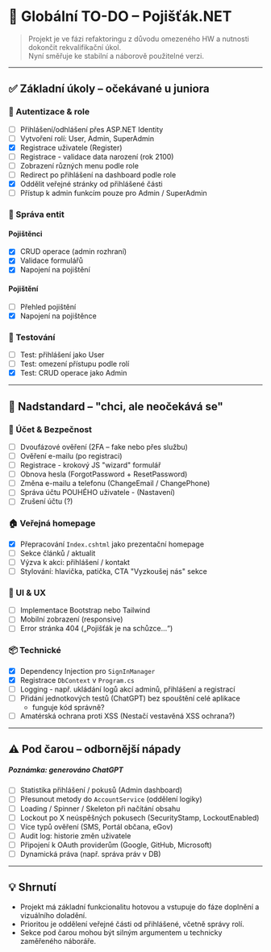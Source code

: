 # 🧾 Globální TO-DO – Pojišťák.NET

> Projekt je ve fázi refaktoringu z důvodu omezeného HW a nutnosti dokončit rekvalifikační úkol.  
> Nyní směřuje ke stabilní a náborově použitelné verzi.

---

## ✅ Základní úkoly – očekávané u juniora

### 🔐 Autentizace & role
- [ ] Přihlášení/odhlášení přes ASP.NET Identity
- [ ] Vytvoření rolí: User, Admin, SuperAdmin
- [x] Registrace uživatele (Register)
- [ ] Registrace - validace data narození (rok 2100)
- [ ] Zobrazení různých menu podle role
- [ ] Redirect po přihlášení na dashboard podle role
- [x] Oddělit veřejné stránky od přihlášené části
- [ ] Přístup k admin funkcím pouze pro Admin / SuperAdmin

### 📄 Správa entit
#### Pojištěnci
- [x] CRUD operace (admin rozhraní)
- [x] Validace formulářů
- [x] Napojení na pojištění

#### Pojištění
- [ ] Přehled pojištění
- [x] Napojení na pojištěnce

### 🧪 Testování
- [ ] Test: přihlášení jako User
- [ ] Test: omezení přístupu podle rolí
- [x] Test: CRUD operace jako Admin

---

## 🌟 Nadstandard – "chci, ale neočekává se"

### 🔐 Účet & Bezpečnost
- [ ] Dvoufázové ověření (2FA – fake nebo přes službu)
- [ ] Ověření e-mailu (po registraci)
- [ ] Registrace - krokový JS "wizard" formulář
- [ ] Obnova hesla (ForgotPassword + ResetPassword)
- [ ] Změna e-mailu a telefonu (ChangeEmail / ChangePhone)
- [ ] Správa účtu POUHÉHO uživatele - (Nastavení)
- [ ] Zrušení účtu (?)

### 🏠 Veřejná homepage
- [x] Přepracování `Index.cshtml` jako prezentační homepage
- [ ] Sekce článků / aktualit
- [ ] Výzva k akci: přihlášení / kontakt
- [ ] Stylování: hlavička, patička, CTA "Vyzkoušej nás" sekce

### 🎨 UI & UX
- [ ] Implementace Bootstrap nebo Tailwind
- [ ] Mobilní zobrazení (responsive)
- [ ] Error stránka 404 („Pojišťák je na schůzce…“)

### 📦 Technické
- [x] Dependency Injection pro `SignInManager`
- [x] Registrace `DbContext` v `Program.cs`
- [ ] Logging - např. ukládání logů akcí adminů, přihlášení a registrací
- [ ] Přidání jednotkových testů (ChatGPT) bez spouštění celé aplikace
     - funguje kód správně?
- [ ] Amatérská ochrana proti XSS (Nestačí vestavěná XSS ochrana?)

---

## ⚠️ Pod čarou – odbornější nápady
##### Poznámka: generováno ChatGPT

- [ ] Statistika přihlášení / pokusů (Admin dashboard)
- [ ] Přesunout metody do `AccountService` (oddělení logiky)
- [ ] Loading / Spinner / Skeleton při načítání obsahu
- [ ] Lockout po X neúspěšných pokusech (SecurityStamp, LockoutEnabled)
- [ ] Více typů ověření (SMS, Portál občana, eGov)
- [ ] Audit log: historie změn uživatele
- [ ] Připojení k OAuth providerům (Google, GitHub, Microsoft)
- [ ] Dynamická práva (např. správa práv v DB)

---

## 💡 Shrnutí

- Projekt má základní funkcionalitu hotovou a vstupuje do fáze doplnění a vizuálního doladění.
- Prioritou je oddělení veřejné části od přihlášené, včetně správy rolí.
- Sekce pod čarou mohou být silným argumentem u technicky zaměřeného náboráře.

